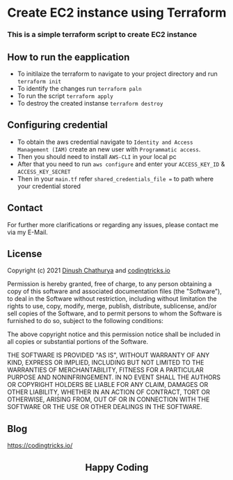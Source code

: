 # Create EC2 instance using Terraform

### This is a simple terraform script to create EC2 instance

## How to run the eapplication

- To initilaize the terraform to navigate to your project directory and run <code>terraform init</code>
- To identify the changes run <code>terraform paln</code>
- To run the script <code>terraform apply</code>
- To destroy the created instanse <code>terraform destroy</code>

## Configuring credential

- To obtain the aws credential navigate to `Identity and Access Management (IAM)` create an new user with `Programmatic access`.
- Then you should need to install `AWS-CLI` in your local pc 
- After that you need to run `aws configure` and enter your `ACCESS_KEY_ID` & `ACCESS_KEY_SECRET`
- Then in your `main.tf` refer ` shared_credentials_file = ` to path where your credential stored

## Contact

For further more clarifications or regarding any issues, please contact me via my E-Mail.

## License

Copyright (c) 2021 <a href="https://dinushchathurya.github.io/">Dinush Chathurya</a> and <a href="https://codingtricks.io/">codingtricks.io</a>

Permission is hereby granted, free of charge, to any person obtaining
a copy of this software and associated documentation files (the
"Software"), to deal in the Software without restriction, including
without limitation the rights to use, copy, modify, merge, publish,
distribute, sublicense, and/or sell copies of the Software, and to
permit persons to whom the Software is furnished to do so, subject to
the following conditions:

The above copyright notice and this permission notice shall be
included in all copies or substantial portions of the Software.

THE SOFTWARE IS PROVIDED "AS IS", WITHOUT WARRANTY OF ANY KIND,
EXPRESS OR IMPLIED, INCLUDING BUT NOT LIMITED TO THE WARRANTIES OF
MERCHANTABILITY, FITNESS FOR A PARTICULAR PURPOSE AND
NONINFRINGEMENT. IN NO EVENT SHALL THE AUTHORS OR COPYRIGHT HOLDERS BE
LIABLE FOR ANY CLAIM, DAMAGES OR OTHER LIABILITY, WHETHER IN AN ACTION
OF CONTRACT, TORT OR OTHERWISE, ARISING FROM, OUT OF OR IN CONNECTION
WITH THE SOFTWARE OR THE USE OR OTHER DEALINGS IN THE SOFTWARE.

## Blog

https://codingtricks.io/

## 

<p ><h2 align="center">Happy<i class="fa fa-heart" style="color:red;"></i> Coding<i class="fa fa-code" style="color:orange;"> </i></h2></p>
